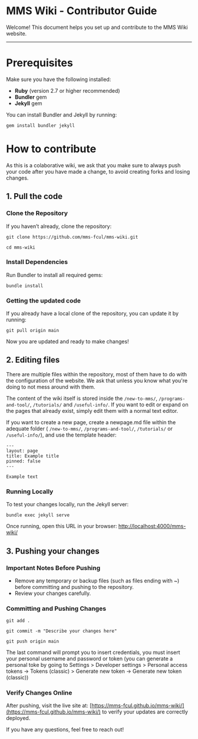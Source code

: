 # MMS Wiki - Contributor Guide

Welcome! This document helps you set up and contribute to the MMS Wiki website.

---

# Prerequisites

Make sure you have the following installed:
- **Ruby** (version 2.7 or higher recommended)  
- **Bundler** gem  
- **Jekyll** gem  

You can install Bundler and Jekyll by running:

`gem install bundler jekyll`

# How to contribute
As this is a colaborative wiki, we ask that you make sure to always push your code after you have made a change, to avoid creating forks and losing changes.
## 1. Pull the code
### Clone the Repository
If you haven’t already, clone the repository:

`git clone https://github.com/mms-fcul/mms-wiki.git`

`cd mms-wiki`


### Install Dependencies
Run Bundler to install all required gems:

`bundle install`

### Getting the updated code
If you already have a local clone of the repository, you can update it by running:

`git pull origin main`

Now you are updated and ready to make changes!

## 2. Editing files
There are multiple files within the repository, most of them have to do with the configuration of the website. We ask that unless you know what you're doing to not mess around with them.

The content of the wiki itself is stored inside the `/new-to-mms/`, `/programs-and-tool/`, `/tutorials/` and `/useful-info/`.
If you want to edit or expand on the pages that already exist, simply edit them with a normal text editor.

If you want to create a new page, create a newpage.md file within the adequate folder ( `/new-to-mms/`, `/programs-and-tool/`, `/tutorials/` or `/useful-info/`), and use the template header:

```
---
layout: page
title: Example title
pinned: false
---

Example text
```


### Running Locally
To test your changes locally, run the Jekyll server:

`bundle exec jekyll serve`

Once running, open this URL in your browser: [http://localhost:4000/mms-wiki/](http://localhost:4000/mms-wiki/)

## 3. Pushing your changes
### Important Notes Before Pushing
- Remove any temporary or backup files (such as files ending with ~) before committing and pushing to the repository.
- Review your changes carefully.

### Committing and Pushing Changes

`git add .`

`git commit -m "Describe your changes here"`

`git push origin main`

The last command will prompt you to insert credentials, you must insert your personal username and password or token (you can generate a personal toke by going to Settings > Developer settings > Personal access tokens → Tokens (classic) > Generate new token → Generate new token (classic))

### Verify Changes Online
After pushing, visit the live site at: [https://mms-fcul.github.io/mms-wiki/](https://mms-fcul.github.io/mms-wiki/)
to verify your updates are correctly deployed.

If you have any questions, feel free to reach out!
